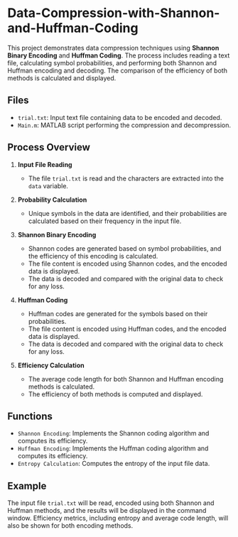 # Data-Compression-with-Shannon-and-Huffman-Coding

This project demonstrates data compression techniques using **Shannon Binary Encoding** and **Huffman Coding**. The process includes reading a text file, calculating symbol probabilities, and performing both Shannon and Huffman encoding and decoding. The comparison of the efficiency of both methods is calculated and displayed.

## Files
- `trial.txt`: Input text file containing data to be encoded and decoded.
- `Main.m`: MATLAB script performing the compression and decompression.

## Process Overview

1. **Input File Reading**
   - The file `trial.txt` is read and the characters are extracted into the `data` variable.

2. **Probability Calculation**
   - Unique symbols in the data are identified, and their probabilities are calculated based on their frequency in the input file.

3. **Shannon Binary Encoding**
   - Shannon codes are generated based on symbol probabilities, and the efficiency of this encoding is calculated.
   - The file content is encoded using Shannon codes, and the encoded data is displayed.
   - The data is decoded and compared with the original data to check for any loss.

4. **Huffman Coding**
   - Huffman codes are generated for the symbols based on their probabilities.
   - The file content is encoded using Huffman codes, and the encoded data is displayed.
   - The data is decoded and compared with the original data to check for any loss.

5. **Efficiency Calculation**
   - The average code length for both Shannon and Huffman encoding methods is calculated.
   - The efficiency of both methods is computed and displayed.

## Functions

- `Shannon Encoding`: Implements the Shannon coding algorithm and computes its efficiency.
- `Huffman Encoding`: Implements the Huffman coding algorithm and computes its efficiency.
- `Entropy Calculation`: Computes the entropy of the input file data.

## Example

The input file `trial.txt` will be read, encoded using both Shannon and Huffman methods, and the results will be displayed in the command window. Efficiency metrics, including entropy and average code length, will also be shown for both encoding methods.



